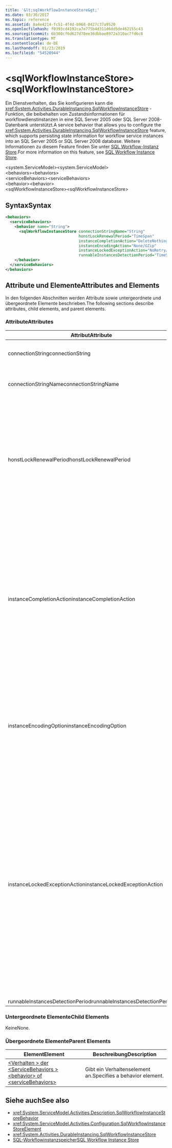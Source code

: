 ```yaml
---
title: '&lt;sqlWorkflowInstanceStore&gt;'
ms.date: 03/30/2017
ms.topic: reference
ms.assetid: 8a4e4214-fc51-4f4d-b968-0427c37a9520
ms.openlocfilehash: f0393cd4192ca7e775b4d311d6dd5de462155c43
ms.sourcegitcommit: 6b308cf6d627d78ee36dbbae8972a310ac7fd6c8
ms.translationtype: MT
ms.contentlocale: de-DE
ms.lasthandoff: 01/23/2019
ms.locfileid: "54520944"
---
```

# <a name="ltsqlworkflowinstancestoregt"></a><span data-ttu-id="c8804-102">&lt;sqlWorkflowInstanceStore&gt;</span><span class="sxs-lookup"><span data-stu-id="c8804-102">&lt;sqlWorkflowInstanceStore&gt;</span></span>
<span data-ttu-id="c8804-103">Ein Dienstverhalten, das Sie konfigurieren kann die <xref:System.Activities.DurableInstancing.SqlWorkflowInstanceStore> -Funktion, die beibehalten von Zustandsinformationen für workflowdienstinstanzen in eine SQL Server 2005 oder SQL Server 2008-Datenbank unterstützt.</span><span class="sxs-lookup"><span data-stu-id="c8804-103">A service behavior that allows you to configure the <xref:System.Activities.DurableInstancing.SqlWorkflowInstanceStore> feature, which supports persisting state information for workflow service instances into an SQL Server 2005 or SQL Server 2008 database.</span></span> <span data-ttu-id="c8804-104">Weitere Informationen zu diesem Feature finden Sie unter [SQL Workflow-Instanz Store](../../../../../docs/framework/windows-workflow-foundation/sql-workflow-instance-store.md).</span><span class="sxs-lookup"><span data-stu-id="c8804-104">For more information on this feature, see [SQL Workflow Instance Store](../../../../../docs/framework/windows-workflow-foundation/sql-workflow-instance-store.md).</span></span>  
  
<span data-ttu-id="c8804-105">\<system.ServiceModel></span><span class="sxs-lookup"><span data-stu-id="c8804-105">\<system.ServiceModel></span></span>  
<span data-ttu-id="c8804-106">\<behaviors></span><span class="sxs-lookup"><span data-stu-id="c8804-106">\<behaviors></span></span>  
<span data-ttu-id="c8804-107">\<serviceBehaviors></span><span class="sxs-lookup"><span data-stu-id="c8804-107">\<serviceBehaviors></span></span>  
<span data-ttu-id="c8804-108">\<behavior></span><span class="sxs-lookup"><span data-stu-id="c8804-108">\<behavior></span></span>  
<span data-ttu-id="c8804-109">\<sqlWorkflowInstanceStore></span><span class="sxs-lookup"><span data-stu-id="c8804-109">\<sqlWorkflowInstanceStore></span></span>  
  
## <a name="syntax"></a><span data-ttu-id="c8804-110">Syntax</span><span class="sxs-lookup"><span data-stu-id="c8804-110">Syntax</span></span>  
  
```xml  
<behaviors>
  <serviceBehaviors>
    <behavior name="String">
      <sqlWorkflowInstanceStore connectionStringName="String" 
                                honstLockRenewalPeriod="TimeSpan" 
                                instanceCompletionAction="DeleteNothing/DeleteAll" 
                                instanceEncodingAction="None/GZip" 
                                instanceLockedExceptionAction="NoRetry/BasicRetry/AggressiveRetry" 
                                runnableInstancesDetectionPeriod="TimeSpan" />
    </behavior>
  </serviceBehaviors>
</behaviors>  
```  
  
## <a name="attributes-and-elements"></a><span data-ttu-id="c8804-111">Attribute und Elemente</span><span class="sxs-lookup"><span data-stu-id="c8804-111">Attributes and Elements</span></span>  
 <span data-ttu-id="c8804-112">In den folgenden Abschnitten werden Attribute sowie untergeordnete und übergeordnete Elemente beschrieben.</span><span class="sxs-lookup"><span data-stu-id="c8804-112">The following sections describe attributes, child elements, and parent elements.</span></span>  
  
### <a name="attributes"></a><span data-ttu-id="c8804-113">Attribute</span><span class="sxs-lookup"><span data-stu-id="c8804-113">Attributes</span></span>  
  
|<span data-ttu-id="c8804-114">Attribut</span><span class="sxs-lookup"><span data-stu-id="c8804-114">Attribute</span></span>|<span data-ttu-id="c8804-115">Beschreibung</span><span class="sxs-lookup"><span data-stu-id="c8804-115">Description</span></span>|  
|---------------|-----------------|  
|<span data-ttu-id="c8804-116">connectionString</span><span class="sxs-lookup"><span data-stu-id="c8804-116">connectionString</span></span>|<span data-ttu-id="c8804-117">Eine Zeichenfolge, die eine Verbindungszeichenfolge zur Verbindung mit einer zugrunde liegenden beibehaltungsdatenbank enthält.</span><span class="sxs-lookup"><span data-stu-id="c8804-117">A string that contains a connection string used to connect to an underlying persistence database.</span></span>|  
|<span data-ttu-id="c8804-118">connectionStringName</span><span class="sxs-lookup"><span data-stu-id="c8804-118">connectionStringName</span></span>|<span data-ttu-id="c8804-119">Eine Zeichenfolge, die eine benannte Verbindungszeichenfolge zum Datenbankserver enthält.</span><span class="sxs-lookup"><span data-stu-id="c8804-119">A string that contains a named connection string to the database server.</span></span> <span data-ttu-id="c8804-120">Ein Beispiel für eine benannte Verbindungszeichenfolge ist "DefaultConnectionString".</span><span class="sxs-lookup"><span data-stu-id="c8804-120">An example of a named connection string is "DefaultConnectionString".</span></span>|  
|<span data-ttu-id="c8804-121">honstLockRenewalPeriod</span><span class="sxs-lookup"><span data-stu-id="c8804-121">honstLockRenewalPeriod</span></span>|<span data-ttu-id="c8804-122">Ein Timespan-Wert, der den Zeitraum angibt, innerhalb dessen der Host die Sperre einer Instanz erneuern muss.</span><span class="sxs-lookup"><span data-stu-id="c8804-122">A Timespan value that specifies the time period in which the host must renew the lock on an instance.</span></span> <span data-ttu-id="c8804-123">Wenn der Host die Sperre nicht im angegebenen Zeitraum erneuert, wird die Instanz entsperrt und möglicherweise von einem anderen Host aufgenommen.</span><span class="sxs-lookup"><span data-stu-id="c8804-123">If the host does not renew the lock in the specified time period, the instance is unlocked and may be picked up by another host.</span></span><br /><br /> <span data-ttu-id="c8804-124">Einen Workflow zu entladen impliziert, dass dieser auch beibehalten wird.</span><span class="sxs-lookup"><span data-stu-id="c8804-124">Unloading a workflow implies that it is also persisted.</span></span> <span data-ttu-id="c8804-125">Wenn dieses Attribut auf 0 (null) festgelegt ist, die Workflowinstanz beibehalten und entladen, unmittelbar, in den Leerlauf des Workflows.</span><span class="sxs-lookup"><span data-stu-id="c8804-125">If this attribute is set to zero the workflow instance is persisted and unloaded immediately after the workflow becomes idle.</span></span> <span data-ttu-id="c8804-126">Wenn dieses Attribut auf TimeSpan.MaxValue festgelegt effektiv deaktiviert der Entladevorgang.</span><span class="sxs-lookup"><span data-stu-id="c8804-126">Setting this attribute to TimeSpan.MaxValue effectively disables the unload operation.</span></span> <span data-ttu-id="c8804-127">Workflowinstanzen im Leerlauf werden nie entladen.</span><span class="sxs-lookup"><span data-stu-id="c8804-127">Idle workflow instances are never unloaded.</span></span>|  
|<span data-ttu-id="c8804-128">instanceCompletionAction</span><span class="sxs-lookup"><span data-stu-id="c8804-128">instanceCompletionAction</span></span>|<span data-ttu-id="c8804-129">Ein Wert, der angibt, ob Workflowinstanzdaten nach Abschluss der Workflowinstanz im persistenten Speicher verbleiben oder ob sie gelöscht werden.</span><span class="sxs-lookup"><span data-stu-id="c8804-129">A value that specifies whether workflow instance data is kept in the persistence store after the workflow instance completes or if it is deleted at that point.</span></span> <span data-ttu-id="c8804-130">Dieser Wert ist vom Typ <xref:System.Activities.DurableInstancing.InstanceCompletionAction>.</span><span class="sxs-lookup"><span data-stu-id="c8804-130">This value is of type <xref:System.Activities.DurableInstancing.InstanceCompletionAction>.</span></span><br /><br /> <span data-ttu-id="c8804-131">Die aufgelisteten Aktionen bestehen aus dem Löschen oder Nichtlöschen der Instanzdaten aus dem Beibehaltungsspeicher beim Abschließen der Instanz.</span><span class="sxs-lookup"><span data-stu-id="c8804-131">The enumerated actions consist of deleting the instance data from the persistence store or not deleting the instance data from the persistence store, when the instance has completed its operation.</span></span><br /><br /> <span data-ttu-id="c8804-132">Das Behalten von Instanzen nach Abschluss bewirkt, dass die Beibehaltungsdatenbank schnell wächst, was die Leistung der Datenbank beeinträchtigt.</span><span class="sxs-lookup"><span data-stu-id="c8804-132">Keeping instances after completion causes the persistence database to grow rapidly and this affects the performance of the database.</span></span> <span data-ttu-id="c8804-133">Sie sollten eine Datenbanksäuberungsrichtlinie zum regelmäßigen Löschen dieser Datensätze konfigurieren, um sicherzustellen, dass die Leistung der Datenbank Ihren Leistungsanforderungen entspricht.</span><span class="sxs-lookup"><span data-stu-id="c8804-133">You should configure a database purge policy to delete these records periodically to ensure that the performance of the database is at the level that satisfy your performance requirements.</span></span>|  
|<span data-ttu-id="c8804-134">instanceEncodingOption</span><span class="sxs-lookup"><span data-stu-id="c8804-134">instanceEncodingOption</span></span>|<span data-ttu-id="c8804-135">Ein optionaler Wert, der angibt, ob die Instanzzustandsinformationen mit dem GZip-Algorithmus komprimiert werden, bevor die Informationen im persistenten Speicher gespeichert werden.</span><span class="sxs-lookup"><span data-stu-id="c8804-135">An optional value that specifies  whether the instance state information is compressed using the GZip algorithm before the information is saved in the persistence store..</span></span> <span data-ttu-id="c8804-136">Dieser Wert ist vom Typ `System.Activities.DurableInstancing.InstanceEncodingAction`.</span><span class="sxs-lookup"><span data-stu-id="c8804-136">This value is of type `System.Activities.DurableInstancing.InstanceEncodingAction`.</span></span> <span data-ttu-id="c8804-137">Mögliche Werte für diese Eigenschaft sind "None", der angibt, keine Komprimierung, und klicken Sie auf "GZip", die dieser Instanz angibt, Daten werden komprimiert und den Gzip-Algorithmus verwendet werden.</span><span class="sxs-lookup"><span data-stu-id="c8804-137">Possible values for this property are "None", which specifies no compression, and "GZip", which specifies that instance data is compressed and uses the gzip algorithm.</span></span>|  
|<span data-ttu-id="c8804-138">instanceLockedExceptionAction</span><span class="sxs-lookup"><span data-stu-id="c8804-138">instanceLockedExceptionAction</span></span>|<span data-ttu-id="c8804-139">Ein Wert, der die Aktion angibt, die als Reaktion auf eine Ausnahme eintritt, die ausgelöst wird, wenn der Host versucht, eine Instanz zu sperren, während die Instanz schon von einem anderen Host gesperrt wurde.</span><span class="sxs-lookup"><span data-stu-id="c8804-139">A value that specifies the action that occurs in response to an exception that is thrown when the host tries to lock an instance because the instance is currently locked by another host.</span></span> <span data-ttu-id="c8804-140">Dieser Wert ist vom Typ <xref:System.Activities.DurableInstancing.InstanceLockedExceptionAction>.</span><span class="sxs-lookup"><span data-stu-id="c8804-140">This value is of type <xref:System.Activities.DurableInstancing.InstanceLockedExceptionAction>.</span></span><br /><br /> <span data-ttu-id="c8804-141">Die für dieses Feld zugelassenen Optionen sind: None, Basic Retry und Aggressive Retry.</span><span class="sxs-lookup"><span data-stu-id="c8804-141">The options allowed for this field are: None, Basic Retry, and Aggressive Retry.</span></span> <span data-ttu-id="c8804-142">Der Standardwert ist None.</span><span class="sxs-lookup"><span data-stu-id="c8804-142">The default value is None.</span></span> <span data-ttu-id="c8804-143">Die folgende Liste enthält die Beschreibungen für diese drei Optionen:</span><span class="sxs-lookup"><span data-stu-id="c8804-143">The following list provides you with the descriptions for these three options:</span></span><br /><br /> <span data-ttu-id="c8804-144">–  Keine.</span><span class="sxs-lookup"><span data-stu-id="c8804-144">-   None.</span></span> <span data-ttu-id="c8804-145">Der Diensthost versucht nicht, die Instanz zu sperren und übergibt die <xref:System.Runtime.DurableInstancing.InstanceLockedException> an den Aufrufer.</span><span class="sxs-lookup"><span data-stu-id="c8804-145">The service host does not attempt to lock the instance and passes the <xref:System.Runtime.DurableInstancing.InstanceLockedException> to the caller.</span></span><br /><span data-ttu-id="c8804-146">-Einfache Wiederholung.</span><span class="sxs-lookup"><span data-stu-id="c8804-146">-   Basic Retry.</span></span> <span data-ttu-id="c8804-147">Der Diensthost versucht erneut, die Instanz mit einem linearen Wiederholungsintervall zu sperren, und übergibt am Ende der Sequenz die Ausnahme an den Aufrufer.</span><span class="sxs-lookup"><span data-stu-id="c8804-147">The service host reattempts to lock the instance with a linear retry interval and passes the exception to the caller at the end of the sequence.</span></span><br /><span data-ttu-id="c8804-148">-Aggressive Retry.</span><span class="sxs-lookup"><span data-stu-id="c8804-148">-   Aggressive Retry.</span></span> <span data-ttu-id="c8804-149">Der Diensthost versucht erneut, die Instanz mit einer exponentiell zunehmenden Verzögerung zu sperren, und übergibt am Ende der Sequenz die <xref:System.Runtime.DurableInstancing.InstanceLockedException> an den Aufrufer.</span><span class="sxs-lookup"><span data-stu-id="c8804-149">The service host reattempts to lock the instance with an exponentially increasing delay and passes the <xref:System.Runtime.DurableInstancing.InstanceLockedException> to the caller at the end of the sequence.</span></span>|  
|<span data-ttu-id="c8804-150">runnableInstancesDetectionPeriod</span><span class="sxs-lookup"><span data-stu-id="c8804-150">runnableInstancesDetectionPeriod</span></span>||  
  
### <a name="child-elements"></a><span data-ttu-id="c8804-151">Untergeordnete Elemente</span><span class="sxs-lookup"><span data-stu-id="c8804-151">Child Elements</span></span>  
 <span data-ttu-id="c8804-152">Keine</span><span class="sxs-lookup"><span data-stu-id="c8804-152">None.</span></span>  
  
### <a name="parent-elements"></a><span data-ttu-id="c8804-153">Übergeordnete Elemente</span><span class="sxs-lookup"><span data-stu-id="c8804-153">Parent Elements</span></span>  
  
|<span data-ttu-id="c8804-154">Element</span><span class="sxs-lookup"><span data-stu-id="c8804-154">Element</span></span>|<span data-ttu-id="c8804-155">Beschreibung</span><span class="sxs-lookup"><span data-stu-id="c8804-155">Description</span></span>|  
|-------------|-----------------|  
|[<span data-ttu-id="c8804-156">\<Verhalten > der \<ServiceBehaviors ></span><span class="sxs-lookup"><span data-stu-id="c8804-156">\<behavior> of \<serviceBehaviors></span></span>](../../../../../docs/framework/configure-apps/file-schema/windows-workflow-foundation/behavior-of-servicebehaviors-of-workflow.md)|<span data-ttu-id="c8804-157">Gibt ein Verhaltenselement an.</span><span class="sxs-lookup"><span data-stu-id="c8804-157">Specifies a behavior element.</span></span>|  
  
## <a name="see-also"></a><span data-ttu-id="c8804-158">Siehe auch</span><span class="sxs-lookup"><span data-stu-id="c8804-158">See also</span></span>
- <xref:System.ServiceModel.Activities.Description.SqlWorkflowInstanceStoreBehavior>
- <xref:System.ServiceModel.Activities.Configuration.SqlWorkflowInstanceStoreElement>
- <xref:System.Activities.DurableInstancing.SqlWorkflowInstanceStore>
- [<span data-ttu-id="c8804-159">SQL-Workflowinstanzspeicher</span><span class="sxs-lookup"><span data-stu-id="c8804-159">SQL Workflow Instance Store</span></span>](../../../../../docs/framework/windows-workflow-foundation/sql-workflow-instance-store.md)
